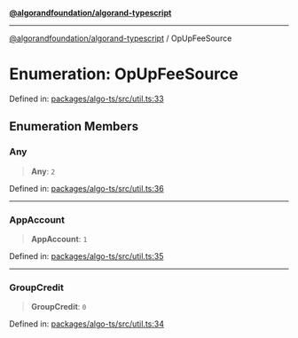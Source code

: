 [**@algorandfoundation/algorand-typescript**](../README.md)

***

[@algorandfoundation/algorand-typescript](../README.md) / OpUpFeeSource

# Enumeration: OpUpFeeSource

Defined in: [packages/algo-ts/src/util.ts:33](https://github.com/algorandfoundation/puya-ts/blob/5bdb536fcbeffa6fe079b274d09cae785c8fb7b7/packages/algo-ts/src/util.ts#L33)

## Enumeration Members

### Any

> **Any**: `2`

Defined in: [packages/algo-ts/src/util.ts:36](https://github.com/algorandfoundation/puya-ts/blob/5bdb536fcbeffa6fe079b274d09cae785c8fb7b7/packages/algo-ts/src/util.ts#L36)

***

### AppAccount

> **AppAccount**: `1`

Defined in: [packages/algo-ts/src/util.ts:35](https://github.com/algorandfoundation/puya-ts/blob/5bdb536fcbeffa6fe079b274d09cae785c8fb7b7/packages/algo-ts/src/util.ts#L35)

***

### GroupCredit

> **GroupCredit**: `0`

Defined in: [packages/algo-ts/src/util.ts:34](https://github.com/algorandfoundation/puya-ts/blob/5bdb536fcbeffa6fe079b274d09cae785c8fb7b7/packages/algo-ts/src/util.ts#L34)
